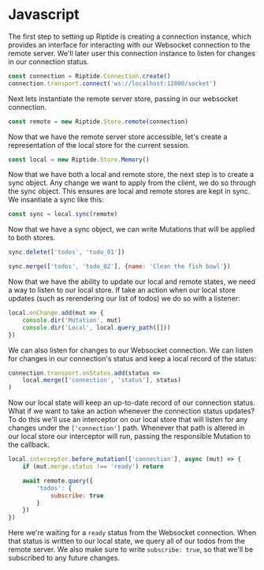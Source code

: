 # Javascript

The first step to setting up Riptide is creating a connection instance, which provides an interface for interacting with our Websocket connection to the remote server. We'll later user this connection instance to listen for changes in our connection status.

```javascript
const connection = Riptide.Connection.create()
connection.transport.connect('ws://localhost:12000/socket')
```

Next lets instantiate the remote server store, passing in our websocket connection.

```javascript
const remote = new Riptide.Store.remote(connection)
```

Now that we have the remote server store accessible, let's create a representation of the local store for the current session. 

```javascript
const local = new Riptide.Store.Memory()
```

Now that we have both a local and remote store, the next step is to create a sync object. Any change we want to apply from the client, we do so through the sync object. This ensures are local and remote stores are kept in sync. We insantiate a sync like this:

```javascript
const sync = local.sync(remote)
```
Now that we have a sync object, we can write Mutations that will be applied to both stores. 

```javascript
sync.delete(['todos', 'todo_01'])

sync.merge(['todos', 'todo_02'], {name: 'Clean the fish bowl'})
```

Now that we have the ability to update our local and remote states, we need a way to listen to our local store. If take an action when our local store updates (such as rerendering our list of todos) we do so with a listener: 

```javascript
local.onChange.add(mut => {
    console.dir('Mutation', mut)
    console.dir('Local', local.query_path([]))
})
```

We can also listen for changes to our Websocket connection. We can listen for changes in our connection's status and keep a local record of the status:

```javascript
connection.transport.onStatus.add(status => 
    local.merge(['connection', 'status'], status)
)
```

Now our local state will keep an up-to-date record of our connection status. What if we want to take an action whenever the connection status updates? To do this we'll use an interceptor on our local store that will listen for any changes under the `['connection']` path. Whenever that path is altered in our local store our interceptor will run, passing the responsible Mutation to the callback. 

```javascript
local.interceptor.before_mutation(['connection'], async (mut) => {
    if (mut.merge.status !== 'ready') return 

    await remote.query({
        'todos': {
            subscribe: true
        }
    })
})
```

Here we're waiting for a `ready` status from the Websocket connection. When that status is written to our local state, we query all of our todos from the remote server. We also make sure to write `subscribe: true`, so that we'll be subscribed to any future changes.